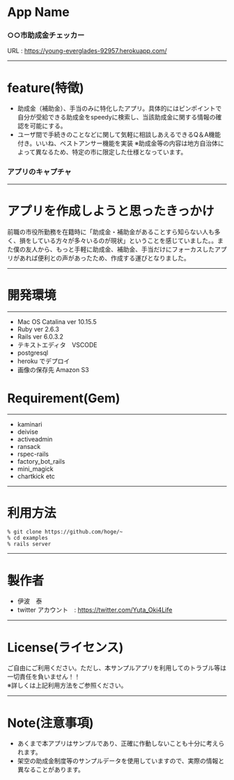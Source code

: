 # App Name 
### ○○市助成金チェッカー
URL : https://young-everglades-92957.herokuapp.com/
***
# feature(特徴)
- 助成金（補助金）、手当のみに特化したアプリ。具体的にはピンポイントで自分が受給できる助成金をspeedyに検索し、当該助成金に関する情報の確認を可能にする。
- ユーザ間で手続きのことなどに関して気軽に相談しあえるできるQ＆A機能付き。いいね、ベストアンサー機能を実装
※助成金等の内容は地方自治体によって異なるため、特定の市に限定した仕様となっています。

### アプリのキャプチャ

***
# アプリを作成しようと思ったきっかけ
前職の市役所勤務を在籍時に「助成金・補助金があることすら知らない人も多く、損をしている方々が多々いるのが現状」ということを感じていました。。また僕の友人から、もっと手軽に助成金、補助金、手当だけにフォーカスしたアプリがあれば便利との声があったため、作成する運びとなりました。
***
# 開発環境
***
- Mac OS Catalina ver 10.15.5
- Ruby  ver 2.6.3
- Rails ver 6.0.3.2
- テキストエディタ　VSCODE
- postgresql
- heroku でデプロイ
- 画像の保存先 Amazon S3
# Requirement(Gem)
***
- kaminari 
- deivise
- activeadmin
- ransack
- rspec-rails
- factory_bot_rails
- mini_magick
- chartkick     etc
***
# 利用方法
~~~
% git clone https://github.com/hoge/~
% cd examples
% rails server
~~~
***
# 製作者
- 伊波　泰
- twitter アカウント　: https://twitter.com/Yuta_Oki4Life
***
# License(ライセンス)
ご自由にご利用ください。ただし、本サンプルアプリを利用してのトラブル等は一切責任を負いません！！  
※詳しくは上記利用方法をご参照ください。
***
# Note(注意事項)
- あくまで本アプリはサンプルであり、正確に作動しないことも十分に考えられます。
- 架空の助成金制度等のサンプルデータを使用していますので、実際の情報と異なることがあります。


